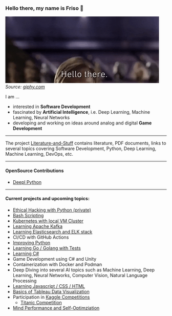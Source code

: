 ### Hello there, my name is Friso 👋

![alt text](./giphy-hello-there.gif)\
_Source: [giphy.com](https://giphy.com/gifs/starwars-star-wars-episode-3-xTiIzJSKB4l7xTouE8)_

<!--
**FOehlschlaeger/FOehlschlaeger** is a ✨ _special_ ✨ repository because its `README.md` (this file) appears on your GitHub profile.

Here are some ideas to get you started:

- 🔭 I’m currently working on ...
- 🌱 I’m currently learning ...
- 👯 I’m looking to collaborate on ...
- 🤔 I’m looking for help with ...
- 💬 Ask me about ...
- 📫 How to reach me: ...
- 😄 Pronouns: ...
- ⚡ Fun fact: ...
-->

I am ...
- interested in **Software Development**
- fascinated by **Artificial Intelligence**, i.e. Deep Learning, Machine Learning, Neural Networks
- developing and working on ideas around analog and digital **Game Development**

---
The project [Literature-and-Stuff](https://github.com/FOehlschlaeger/Literature-and-Stuff) contains literature, PDF documents, links to several topics covering Software Development, Python, Deep Learning, Machine Learning, DevOps, etc.

---
#### OpenSource Contributions
- [Deepl Python](https://github.com/DeepLcom/deepl-python)

---
#### Current projects and upcoming topics:
- [Ethical Hacking with Python (private)](https://github.com/FOehlschlaeger/udemy-ethical-hacking-python)
- [Bash Scripting](https://github.com/FOehlschlaeger/Learn-Bash-Scripting)
- [Kubernetes with local VM Cluster](https://github.com/FOehlschlaeger/Learning-Kubernetes)
- [Learning Apache Kafka](https://github.com/FOehlschlaeger/Learning-Kafka)
- [Learning Elasticsearch and ELK stack](https://github.com/FOehlschlaeger/Learning-Elastic)
- CI/CD with GitHub Actions
- [Improving Python](https://github.com/FOehlschlaeger/Improving-Python)
- [Learning Go / Golang with Tests](https://github.com/FOehlschlaeger/Learn-Go-with-Tests)
- [Learning C#](https://github.com/FOehlschlaeger/Learning-C-Sharp)
- Game Development using C# and Unity
- Containerization with Docker and Podman
- Deep Diving into several AI topics such as Machine Learning, Deep Learning, Neural Networks, Computer Vision, Natural Language Processing
- [Learning Javascript / CSS / HTML](https://github.com/FOehlschlaeger/Learning-Javascript-CSS-HTML)
- [Basics of Tableau Data Visualization](https://github.com/FOehlschlaeger/udemy-tableau-fundamentals-of-data-visualization)
- Participation in [Kaggle Competitions](https://www.kaggle.com/)
  - [Titanic Competition](https://github.com/FOehlschlaeger/Kaggle_Titanic)
- [Mind Performance and Self-Optimziation](https://github.com/FOehlschlaeger/Mind-and-Memory)
